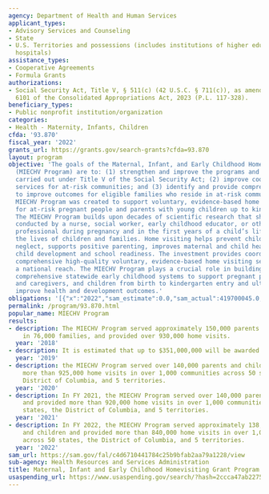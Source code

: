 ```yaml
---
agency: Department of Health and Human Services
applicant_types:
- Advisory Services and Counseling
- State
- U.S. Territories and possessions (includes institutions of higher education and
  hospitals)
assistance_types:
- Cooperative Agreements
- Formula Grants
authorizations:
- Social Security Act, Title V, § 511(c) (42 U.S.C. § 711(c)), as amended Section
  6101 of the Consolidated Appropriations Act, 2023 (P.L. 117-328).
beneficiary_types:
- Public nonprofit institution/organization
categories:
- Health - Maternity, Infants, Children
cfda: '93.870'
fiscal_year: '2022'
grants_url: https://grants.gov/search-grants?cfda=93.870
layout: program
objective: 'The goals of the Maternal, Infant, and Early Childhood Home Visiting Program
  (MIECHV Program) are to: (1) strengthen and improve the programs and activities
  carried out under Title V of the Social Security Act; (2) improve coordination of
  services for at-risk communities; and (3) identify and provide comprehensive services
  to improve outcomes for eligible families who reside in at-risk communities. The
  MIECHV Program was created to support voluntary, evidence-based home visiting services
  for at-risk pregnant people and parents with young children up to kindergarten entry.
  The MIECHV Program builds upon decades of scientific research that shows home visits
  conducted by a nurse, social worker, early childhood educator, or other trained
  professional during pregnancy and in the first years of a child’s life improves
  the lives of children and families. Home visiting helps prevent child abuse and
  neglect, supports positive parenting, improves maternal and child health, and promotes
  child development and school readiness. The investment provides coordinated and
  comprehensive high-quality voluntary, evidence-based home visiting services with
  a national reach. The MIECHV Program plays a crucial role in building high-quality,
  comprehensive statewide early childhood systems to support pregnant people, parents
  and caregivers, and children from birth to kindergarten entry and ultimately, to
  improve health and development outcomes.'
obligations: '[{"x":"2022","sam_estimate":0.0,"sam_actual":419700045.0,"usa_spending_actual":420071428.63},{"x":"2023","sam_estimate":435000000.0,"sam_actual":0.0,"usa_spending_actual":434356681.78},{"x":"2024","sam_estimate":478500000.0,"sam_actual":0.0,"usa_spending_actual":433753024.67}]'
permalink: /program/93.870.html
popular_name: MIECHV Program
results:
- description: The MIECHV Program served approximately 150,000 parents and children
    in 76,000 families, and provided over 930,000 home visits.
  year: '2018'
- description: It is estimated that up to $351,000,000 will be awarded in FY 2019.  In
  year: '2019'
- description: the MIECHV Program served over 140,000 parents and children and provided
    more than 925,000 home visits in over 1,000 communities across 50 states, the
    District of Columbia, and 5 territories.
  year: '2020'
- description: In FY 2021, the MIECHV Program served over 140,000 parents and children
    and provided more than 920,000 home visits in over 1,000 communities across 50
    states, the District of Columbia, and 5 territories.
  year: '2021'
- description: In FY 2022, the MIECHV Program served approximately 138,000 parents
    and children and provided more than 840,000 home visits in over 1,000 counties
    across 50 states, the District of Columbia, and 5 territories.
  year: '2022'
sam_url: https://sam.gov/fal/c4d6710441784c25b9bfab2aa79a1228/view
sub-agency: Health Resources and Services Administration
title: Maternal, Infant and Early Childhood Homevisiting Grant Program
usaspending_url: https://www.usaspending.gov/search/?hash=2ccca47ab227529c0a6adb94f8e3c67a
---
```

